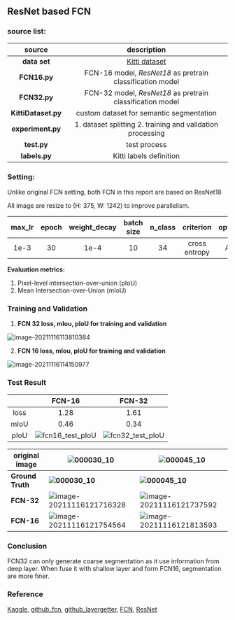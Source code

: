 ## ResNet based FCN

### source list:

|       source        |                         description                          |
| :-----------------: | :----------------------------------------------------------: |
|    **data set**     | [Kitti dataset](http://www.cvlibs.net/datasets/kitti/eval_semseg.php?benchmark=semantics2015) |
|    **FCN16.py**     |  FCN-16 model, *ResNet18* as pretrain classification model   |
|    **FCN32.py**     |  FCN-32 model, *ResNet18* as pretrain classification model   |
| **KittiDataset.py** |           custom dataset for semantic segmentation           |
|  **experiment.py**  |  1. dataset splitting 2. training and validation processing  |
|     **test.py**     |                         test process                         |
|    **labels.py**    |                   Kitti labels definition                    |



### Setting:

Unlike original FCN setting, both FCN in this report are based on ResNet18

All image are resize to (H: 375, W: 1242) to improve parallelism.

| max_lr | epoch | weight_decay | batch size | n_class |   criterion   | optimizer |
| :----: | :---: | :----------: | :--------: | :-----: | :-----------: | :-------: |
|  1e-3  |  30   |     1e-4     |     10     |   34    | cross entropy |   Adam    |

**Evaluation metrics:** 

1. Pixel-level intersection-over-union (pIoU)
2. Mean Intersection-over-Union (mIoU)



### Training and Validation

1. **FCN 32 loss, mIou, pIoU for training and validation**

![image-20211116113810384](C:\Users\User\AppData\Roaming\Typora\typora-user-images\image-20211116113810384.png)

2. **FCN 16 loss, mIou, pIoU for training and validation**

![image-20211116114150977](C:\Users\User\AppData\Roaming\Typora\typora-user-images\image-20211116114150977.png)



### Test Result

|      |                            FCN-16                            |                            FCN-32                            |
| :--: | :----------------------------------------------------------: | :----------------------------------------------------------: |
| loss |                             1.28                             |                             1.61                             |
| mIoU |                             0.46                             |                             0.34                             |
| pIoU | ![fcn16_test_pIoU](D:\USC\courses\CSCI677\HW\HW5\fcn16_test_pIoU.png) | ![fcn32_test_pIoU](D:\USC\courses\CSCI677\HW\HW5\fcn32_test_pIoU.png) |

| original image   | ![000030_10](D:\USC\courses\CSCI677\HW\HW5\data\image\test\000030_10.png) | **![000045_10](D:\USC\courses\CSCI677\HW\HW5\data\image\test\000045_10.png)** |
| ---------------- | ------------------------------------------------------------ | ------------------------------------------------------------ |
| **Ground Truth** | **![000030_10](D:\USC\courses\CSCI677\HW\HW5\data_semantics\training\semantic_rgb\000030_10.png)** | **![000045_10](D:\USC\courses\CSCI677\HW\HW5\data_semantics\training\semantic_rgb\000045_10.png)** |
| **FCN-32**       | ![image-20211116121716328](C:\Users\User\AppData\Roaming\Typora\typora-user-images\image-20211116121716328.png) | ![image-20211116121737592](C:\Users\User\AppData\Roaming\Typora\typora-user-images\image-20211116121737592.png) |
| **FCN-16**       | ![image-20211116121754564](C:\Users\User\AppData\Roaming\Typora\typora-user-images\image-20211116121754564.png) | ![image-20211116121813593](C:\Users\User\AppData\Roaming\Typora\typora-user-images\image-20211116121813593.png) |



### Conclusion

FCN32 can only generate coarse segmentation as it use information from deep layer. When fuse it with shallow layer and form FCN16, segmentation are more finer. 



### Reference

[Kaggle](https://www.kaggle.com/ligtfeather/semantic-segmentation-is-easy-with-pytorch/notebook#Training), [github_fcn](https://github.com/wkentaro/pytorch-fcn), [github_layergetter](https://github.com/pytorch/vision/blob/main/torchvision/models/_utils.py), [FCN](https://arxiv.org/abs/1605.06211), [ResNet](https://arxiv.org/abs/1512.03385#)

